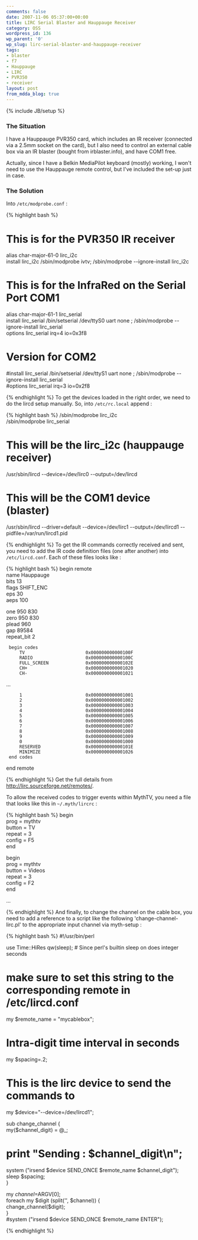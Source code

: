 ```yaml
---
comments: false
date: 2007-11-06 05:37:00+00:00
title: LIRC Serial Blaster and Hauppauge Receiver
category: OSS
wordpress_id: 136
wp_parent: '0'
wp_slug: lirc-serial-blaster-and-hauppauge-receiver
tags:
- blaster
- f7
- Hauppauge
- LIRC
- PVR350
- receiver
layout: post
from_mdda_blog: true
---
```

{% include JB/setup %}


### The Situation

  
I have a Hauppauge PVR350 card, which includes an IR receiver (connected via a 2.5mm socket on the card), but I also need to control an external cable box via an IR blaster (bought from irblaster.info), and have COM1 free.  
  
Actually, since I have a Belkin MediaPilot keyboard (mostly) working, I won't need to use the Hauppauge remote control, but I've included the set-up just in case.  
  


### The Solution

  
Into `/etc/modprobe.conf` :   
  

{% highlight bash %}
# This is for the PVR350 IR receiver  
alias char-major-61-0 lirc_i2c  
install lirc_i2c /sbin/modprobe ivtv; /sbin/modprobe --ignore-install lirc_i2c  
  
# This is for the InfraRed on the Serial Port COM1  
alias char-major-61-1 lirc_serial  
install lirc_serial /bin/setserial /dev/ttyS0 uart none ; /sbin/modprobe --ignore-install lirc_serial  
options lirc_serial irq=4 io=0x3f8  
  
# Version for COM2  
#install lirc_serial /bin/setserial /dev/ttyS1 uart none ; /sbin/modprobe --ignore-install lirc_serial  
#options lirc_serial irq=3 io=0x2f8  

{% endhighlight %}
To get the devices loaded in the right order, we need to do the lircd setup manually.  So, into `/etc/rc.local` append :  
  

{% highlight bash %}
/sbin/modprobe lirc_i2c  
/sbin/modprobe lirc_serial  
  
# This will be the lirc_i2c    (hauppauge receiver)  
/usr/sbin/lircd --device=/dev/lirc0 --output=/dev/lircd  
  
# This will be the COM1 device (blaster)  
/usr/sbin/lircd --driver=default --device=/dev/lirc1 --output=/dev/lircd1 --pidfile=/var/run/lircd1.pid  

{% endhighlight %}
To get the IR commands correctly received and sent, you need to add the IR code definition files (one after another) into `/etc/lircd.conf`.  Each of these files looks like :  
  

{% highlight bash %}
begin remote  
 name  Hauppauge  
 bits           13  
 flags SHIFT_ENC  
 eps            30  
 aeps          100  
  
 one           950   830  
 zero          950   830  
 plead         960  
 gap          89584  
 repeat_bit      2  
  
     begin codes  
         TV                       0x000000000000100F  
         RADIO                    0x000000000000100C  
         FULL_SCREEN              0x000000000000102E  
         CH+                      0x0000000000001020  
         CH-                      0x0000000000001021  
  
...  
  
         1                        0x0000000000001001  
         2                        0x0000000000001002  
         3                        0x0000000000001003  
         4                        0x0000000000001004  
         5                        0x0000000000001005  
         6                        0x0000000000001006  
         7                        0x0000000000001007  
         8                        0x0000000000001008  
         9                        0x0000000000001009  
         0                        0x0000000000001000  
         RESERVED                 0x000000000000101E  
         MINIMIZE                 0x0000000000001026  
     end codes  
end remote  

{% endhighlight %}
Get the full details from http://lirc.sourceforge.net/remotes/.  
  
To allow the received codes to trigger events within MythTV, you need a file that looks like this in `~/.myth/lircrc` :  
  

{% highlight bash %}
begin  
prog = mythtv  
button = TV  
repeat = 3  
config = F5  
end  
  
begin  
prog = mythtv  
button = Videos  
repeat = 3  
config = F2  
end  
  
...  

{% endhighlight %}
And finally, to change the channel on the cable box, you need to add a reference to a script like the following 'change-channel-lirc.pl' to the appropriate input channel via myth-setup :  
  
  

{% highlight bash %}
#!/usr/bin/perl  
  
use Time::HiRes qw(sleep); # Since perl's builtin sleep on does integer seconds  
  
# make sure to set this string to the corresponding remote in /etc/lircd.conf  
my $remote_name = "mycablebox";  
  
# Intra-digit time interval in seconds  
my $spacing=.2;  
  
# This is the lirc device to send the commands to  
my $device="--device=/dev/lircd1";  
  
sub change_channel {  
my($channel_digit) = @_;  
# print "Sending : $channel_digit\n";  
system ("irsend $device SEND_ONCE $remote_name $channel_digit");  
sleep $spacing;  
}  
  
my $channel=$ARGV[0];  
foreach my $digit (split('', $channel)) {  
change_channel($digit);  
}  
#system ("irsend $device SEND_ONCE $remote_name ENTER");  

{% endhighlight %}
